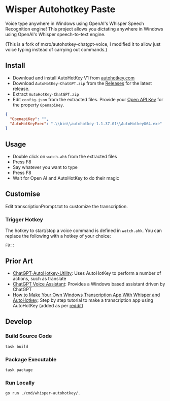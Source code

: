# Wisper Autohotkey Paste

Voice type anywhere in Windows using OpenAI's Whisper Speech Recognition engine!
This project allows you dictating anywhere in Windows using OpenAI's Whisper speech-to-text engine.

(This is a fork of mxro/autohotkey-chatgpt-voice, I modified it to allow just voice typing instead of carrying out commands.)

## Install

- Download and install AutoHotKey V1 from [autohotkey.com](https://www.autohotkey.com/)
- Download `AutoHotKey-ChatGPT.zip` from the [Releases](https://github.com/mxro/autohotkey-chatgpt-voice/releases) for the latest release.
- Extract `AutoHotKey-ChatGPT.zip`
- Edit `config.json` from the extracted files. Provide your [Open API Key](https://www.howtogeek.com/885918/how-to-get-an-openai-api-key/) for the property `OpenapiKey`.

```json
{
  "OpenapiKey": "",
  "AutoHotKeyExec": ".\\bin\\autohotkey-1.1.37.01\\AutoHotkeyU64.exe"
}
```

## Usage

- Double click on `watch.ahk` from the extracted files
- Press F8
- Say whatever you want to type
- Press F8
- Wait for Open AI and AutoHotKey to do their magic

## Customise

Edit transcriptionPrompt.txt to customize the transcription.

### Trigger Hotkey

The hotkey to start/stop a voice command is defined in `watch.ahk`. You can replace the following with a hotkey of your choice:

```
F8::
```

## Prior Art

- [ChatGPT-AutoHotkey-Utility](https://github.com/kdalanon/ChatGPT-AutoHotkey-Utility): Uses AutoHotKey to perform a number of actions, such as translate
- [ChatGPT Voice Assistant](https://github.com/DonGuillotine/chatGPT_whisper_AI_voice_assistant): Provides a Windows based assistant driven by ChatGPT
- [How to Make Your Own Windows Transcription App With Whisper and AutoHotkey](https://www.makeuseof.com/make-transcription-app-whisper-autohotkey/): Step by step tutorial to make a transcription app using AutoHotKey (added as per [reddit](https://www.reddit.com/r/AutoHotkey/comments/16ork8y/combining_ahk_with_chatgpt_to_automated_windows/))


## Develop

### Build Source Code

`task build`

### Package Executable

`task package`

### Run Locally

```
go run ./cmd/whisper-autohotkey/.
```
